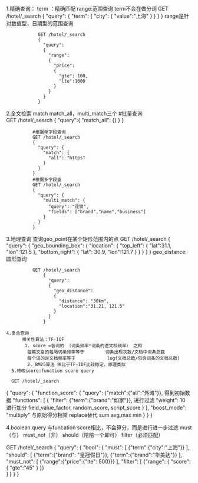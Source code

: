 1.精确查询：
  term ：精确匹配
  range:范围查询
  term不会在做分词
                  GET /hotel/_search
                {
                  "query":
                    {
                      "term":
                      {
                        "city":
                        {
                          "value":"上海"
                        }
                      }
                    }
                }
                range是针对数值型，日期型的范围查询
                
                GET /hotel/_search
                {
                  "query":
                  {
                    "range":
                    {
                      "price":
                      {
                        "gte": 100,
                        "lte":1000
                      }
                    }
                  }
                }
2.全文检索
  match match_all，multi_match三个
                #批量查询    
              GET /hotel/_search
              {
                "query":{
                  "match_all": {}
                }
              }
              
              #根据单字段查询
              GET /hotel/_search
              {
                "query": {
                  "match": {
                    "all": "https"
                  }
                }
              }
              #根据多字段查
              GET /hotel/_search
              {
                "query": {
                  "multi_match": {
                    "query": "连锁",
                    "fields": ["brand","name","business"]
                  }
                }
              }
  3.地理查询
    查询geo_point在某个矩形范围内的点
              GET /hotel/_search
                {
                  "query":
                  {
                    "geo_bounding_box":
                    {
                      "location":
                      {
                        "top_left":
                        {
                          "lat":31.1,
                          "lon":121.5
                        },
                        "bottom_right":
                        {
                          "lat": 30.9,
                          "lon":121.7
                        }
                      }
                    }
                  }
                }
        geo_distance:圆形查询
        
              GET /hotel/_search
                  {
                    "query":
                    {
                      "geo_distance":
                      {
                        "distance": "30km",
                        "location":"31.21, 121.5"
                      }
                    }
                  }

    4.复合查询
          相关性算法：TF-IDF
           1. score =各词的 （词条频率*词条的逆文档频率） 之和
            每篇文章的每隔词条频率等于        词条出现次数/文档中词条总数
            每个词的逆文档频率等于            log(文档总数/包含词条的文档总数)
            2. BM25算法 相比于TF-IDF比较稳定，原理类似
      5.修改score:function score query

      GET /hotel/_search

{
  "query":
  {
    "function_score": {
      "query": {"match":{"all":"外滩"}},    得到初始数据
      "functions": [
        {
          "filter": {"term":{"brand":"如家"}}, 进行过滤
          "weight": 10                    进行加分  field_value_factor, random_score, script_score
        }
      ],
      "boost_mode": "multiply"            与原始得分相乘   replace替代   sum avg,max min 
    }
  }
}

4.boolean query 与funcation score相比，不会算分，而是进行进一步过滤
  must（与） must_not（非） should（陪陪一个即可）  filter（必须匹配）

  
GET /hotel/_search
{
  "query":
  {
    "bool":
    {
      "must":
      [
          {"term":{"city":"上海"}}
      ],
      "should":
      [
      {"term":{"brand": "皇冠假日"}},
      {"term":{"brand":"华美达"}}
      ],
      "must_not":
      [
      {"range":{"price":{"lte": 500}}}
      ],
      "filter":
      [
      {"range":
      {
        "score":
        {
          "gte":"45"
        }
      }}  
      ]
    }
  }
}
  
